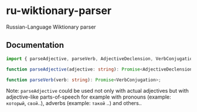 # ru-wiktionary-parser

Russian-Language Wiktionary parser

## Documentation

```ts
import { parseAdjective, parseVerb, AdjectiveDeclension, VerbConjugation } from "ru-wiktionary-parser";

function parseAdjective(adjective: string): Promise<AdjectiveDeclension>;

function parseVerb(verb: string): Promise<VerbConjugation>;
```

Note: `parseAdjective` could be used not only with actual adjectives but with adjective-like parts-of-speech for example with pronouns (example: `который`, `свой`..), adverbs (example: `такой` ..) and others..
